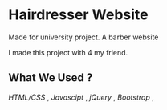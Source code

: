 # Hairdresser Website
Made for university project. A barber website

I made this project with 4 my friend.

## What We Used ? ##

*HTML/CSS* ,
*Javascipt* ,
*jQuery* ,
*Bootstrap* ,
